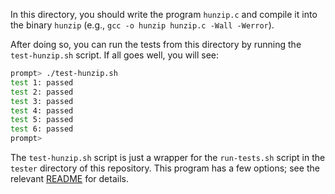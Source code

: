
In this directory, you should write the program `hunzip.c` and compile it into
the binary `hunzip` (e.g., `gcc -o hunzip hunzip.c -Wall -Werror`).

After doing so, you can run the tests from this directory by running the
`test-hunzip.sh` script. If all goes well, you will see:

```sh
prompt> ./test-hunzip.sh
test 1: passed
test 2: passed
test 3: passed
test 4: passed
test 5: passed
test 6: passed
prompt>
```

The `test-hunzip.sh` script is just a wrapper for the `run-tests.sh` script in
the `tester` directory of this repository. This program has a few options; see
the relevant
[README](https://github.com/remzi-arpacidusseau/ostep-projects/blob/master/tester/README.md)
for details.
